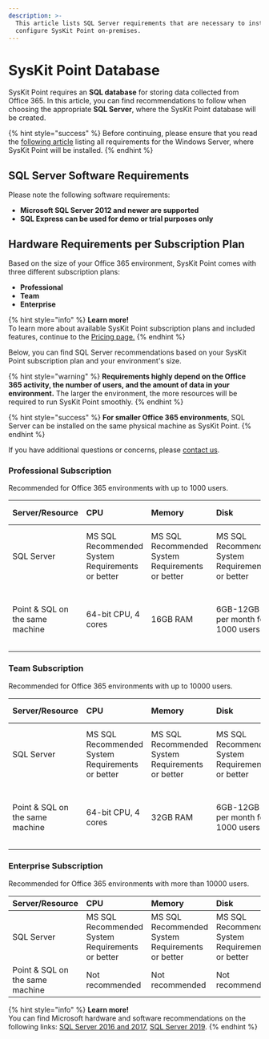 ```yaml
---
description: >-
  This article lists SQL Server requirements that are necessary to install and
  configure SysKit Point on-premises.
---
```


# SysKit Point Database

SysKit Point requires an **SQL database** for storing data collected from Office 365. In this article, you can find recommendations to follow when choosing the appropriate **SQL Server**, where the SysKit Point database will be created.

{% hint style="success" %}
Before continuing, please ensure that you read the [following article](syskit-point-server.md) listing all requirements for the Windows Server, where SysKit Point will be installed.
{% endhint %}

## SQL Server Software Requirements

Please note the following software requirements:

* **Microsoft SQL Server 2012 and newer are supported**
* **SQL Express can be used for demo or trial purposes only**

## Hardware Requirements per Subscription Plan

Based on the size of your Office 365 environment, SysKit Point comes with three different subscription plans:

* **Professional**
* **Team**
* **Enterprise**

{% hint style="info" %}
**Learn more!**  
To learn more about available SysKit Point subscription plans and included features, continue to the [Pricing page.](https://www.syskit.com/products/point/pricing/)
{% endhint %}

Below, you can find SQL Server recommendations based on your SysKit Point subscription plan and your environment's size.

{% hint style="warning" %}
**Requirements highly depend on the Office 365 activity, the number of users, and the amount of data in your environment.** The larger the environment, the more resources will be required to run SysKit Point smoothly.
{% endhint %}

{% hint style="success" %}
**For smaller Office 365 environments**, SQL Server can be installed on the same physical machine as SysKit Point.
{% endhint %}

If you have additional questions or concerns, please [contact us](https://www.syskit.com/contact-us/).

### Professional Subscription

Recommended for Office 365 environments with up to 1000 users.

| Server/Resource | CPU | Memory | Disk | SQL Edition | SQL Version |
| :--- | :--- | :--- | :--- | :--- | :--- |
| SQL Server | MS SQL Recommended System Requirements or better | MS SQL Recommended System Requirements or better | MS SQL Recommended System Requirements or better | MS SQL Server Express and better | MS SQL Server 2012 and newer |
| Point & SQL on the same machine | 64-bit CPU, 4 cores | 16GB RAM | 6GB-12GB per month for 1000 users | MS SQL Server Express and better | MS SQL Server 2012 and newer |

### Team Subscription

Recommended for Office 365 environments with up to 10000 users.

| Server/Resource | CPU | Memory | Disk | SQL Edition | SQL Version |
| :--- | :--- | :--- | :--- | :--- | :--- |
| SQL Server | MS SQL Recommended System Requirements or better | MS SQL Recommended System Requirements or better | MS SQL Recommended System Requirements or better | MS SQL Server Web and better | MS SQL Server 2012 and newer |
| Point & SQL on the same machine | 64-bit CPU, 4 cores | 32GB RAM | 6GB-12GB per month for 1000 users | MS SQL Server Web and better | MS SQL Server 2012 and newer |

### Enterprise Subscription

Recommended for Office 365 environments with more than 10000 users.

| Server/Resource | CPU | Memory | Disk | SQL Edition | SQL Version |
| :--- | :--- | :--- | :--- | :--- | :--- |
| SQL Server | MS SQL Recommended System Requirements or better | MS SQL Recommended System Requirements or better | MS SQL Recommended System Requirements or better | MS SQL Server Enterprise | MS SQL Server 2012 and newer |
| Point & SQL on the same machine | Not recommended | Not recommended | Not recommended | Not recommended | Not recommended |

{% hint style="info" %}
**Learn more!**   
You can find Microsoft hardware and software recommendations on the following links: [SQL Server 2016 and 2017](https://docs.microsoft.com/en-us/sql/sql-server/install/hardware-and-software-requirements-for-installing-sql-server?view=sql-server-ver15), [SQL Server 2019](https://docs.microsoft.com/en-us/sql/sql-server/install/hardware-and-software-requirements-for-installing-sql-server-ver15?view=sql-server-ver15).
{% endhint %}

